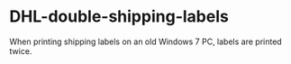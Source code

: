 # DHL-double-shipping-labels
When printing shipping labels on an old Windows 7 PC, labels are printed twice.
